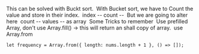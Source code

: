 This can be solved with Buckt sort.
​
With Bucket sort, we have to Count the value and store in their index.
​
index --
count --
​
But we are going to alter here
​
count --
values -- as array
​
Some Tricks to remember
​
Use prefilled Array, don't use Array.fill() -> this will return an shall copy of array.
​
use Array.from
​
```
let frequency = Array.from({ length: nums.length + 1 }, () => []);
```
​
​